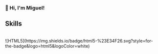 ### 👋 Hi, I'm Miguel!

<!--![Clim's GitHub stats](https://github-readme-stats.vercel.app/api?username=climdevs&show_icons=true&theme=radical)-->

## Skills
</br>
![HTML5](https://img.shields.io/badge/html5-%23E34F26.svg?style=for-the-badge&logo=html5&logoColor=white)